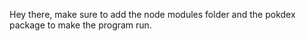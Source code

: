 Hey there, make sure to add the node modules folder and the pokdex package to make the program run.
